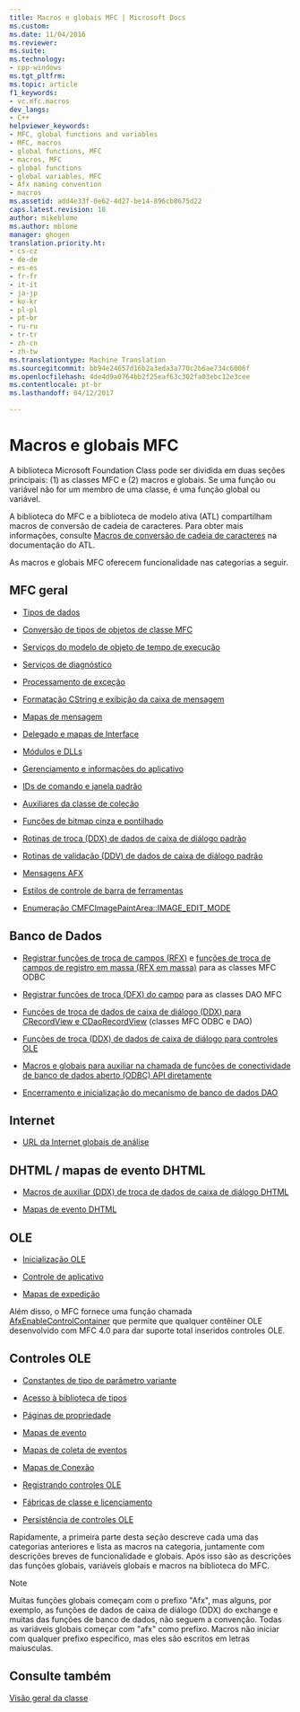 ```yaml
---
title: Macros e globais MFC | Microsoft Docs
ms.custom: 
ms.date: 11/04/2016
ms.reviewer: 
ms.suite: 
ms.technology:
- cpp-windows
ms.tgt_pltfrm: 
ms.topic: article
f1_keywords:
- vc.mfc.macros
dev_langs:
- C++
helpviewer_keywords:
- MFC, global functions and variables
- MFC, macros
- global functions, MFC
- macros, MFC
- global functions
- global variables, MFC
- Afx naming convention
- macros
ms.assetid: add4e33f-0e62-4d27-be14-896cb8675d22
caps.latest.revision: 18
author: mikeblome
ms.author: mblome
manager: ghogen
translation.priority.ht:
- cs-cz
- de-de
- es-es
- fr-fr
- it-it
- ja-jp
- ko-kr
- pl-pl
- pt-br
- ru-ru
- tr-tr
- zh-cn
- zh-tw
ms.translationtype: Machine Translation
ms.sourcegitcommit: bb94e24657d16b2a3eda3a770c2b6ae734c6006f
ms.openlocfilehash: 4de4d9a0764bb2f25eaf63c302fa03ebc12e3cee
ms.contentlocale: pt-br
ms.lasthandoff: 04/12/2017

---
```

# <a name="mfc-macros-and-globals"></a>Macros e globais MFC
A biblioteca Microsoft Foundation Class pode ser dividida em duas seções principais: (1) as classes MFC e (2) macros e globais. Se uma função ou variável não for um membro de uma classe, é uma função global ou variável.  
  
 A biblioteca do MFC e a biblioteca de modelo ativa (ATL) compartilham macros de conversão de cadeia de caracteres. Para obter mais informações, consulte [Macros de conversão de cadeia de caracteres](../../atl/reference/string-conversion-macros.md) na documentação do ATL.  
  
 As macros e globais MFC oferecem funcionalidade nas categorias a seguir.  
  
## <a name="general-mfc"></a>MFC geral  
  
-   [Tipos de dados](data-types-mfc.md)  
  
-   [Conversão de tipos de objetos de classe MFC](type-casting-of-mfc-class-objects.md)  
  
-   [Serviços do modelo de objeto de tempo de execução](run-time-object-model-services.md)  
  
-   [Serviços de diagnóstico](diagnostic-services.md)  
  
-   [Processamento de exceção](exception-processing.md)  
  
-   [Formatação CString e exibição da caixa de mensagem](cstring-formatting-and-message-box-display.md)  
  
-   [Mapas de mensagem](message-map-macros-mfc.md)  

-   [Delegado e mapas de Interface](delegate-and-interface-maps.md)

-   [Módulos e DLLs](extension-dll-macros.md)
  
-   [Gerenciamento e informações do aplicativo](application-information-and-management.md)  
  
-   [IDs de comando e janela padrão](standard-command-and-window-ids.md)  
  
-   [Auxiliares da classe de coleção](collection-class-helpers.md)  
  
-   [Funções de bitmap cinza e pontilhado](gray-and-dithered-bitmap-functions.md)  
  
-   [Rotinas de troca (DDX) de dados de caixa de diálogo padrão](standard-dialog-data-exchange-routines.md)  
  
-   [Rotinas de validação (DDV) de dados de caixa de diálogo padrão](standard-dialog-data-validation-routines.md)  
  
-   [Mensagens AFX](afx-messages.md)  
  
-   [Estilos de controle de barra de ferramentas](toolbar-control-styles.md)  
  
-   [Enumeração CMFCImagePaintArea::IMAGE_EDIT_MODE](cmfcimagepaintarea-image-edit-mode-enumeration.md)  

  
## <a name="database"></a>Banco de Dados  
  
-   [Registrar funções de troca de campos (RFX)](record-field-exchange-functions.md) e [funções de troca de campos de registro em massa (RFX em massa)](record-field-exchange-functions.md) para as classes MFC ODBC  
  
-   [Registrar funções de troca (DFX) do campo](record-field-exchange-functions.md) para as classes DAO MFC  
  
-   [Funções de troca de dados de caixa de diálogo (DDX) para CRecordView e CDaoRecordView](dialog-data-exchange-functions-for-crecordview-and-cdaorecordview.md) (classes MFC ODBC e DAO)  
  
-   [Funções de troca (DDX) de dados de caixa de diálogo para controles OLE](dialog-data-exchange-functions-for-ole-controls.md)  
  
-   [Macros e globais para auxiliar na chamada de funções de conectividade de banco de dados aberto (ODBC) API diretamente](database-macros-and-globals.md)  
  
-   [Encerramento e inicialização do mecanismo de banco de dados DAO](dao-database-engine-initialization-and-termination.md)  
  
## <a name="internet"></a>Internet  
  
-   [URL da Internet globais de análise](internet-url-parsing-globals.md)  
  
## <a name="dhtml--dhtml-event-maps"></a>DHTML / mapas de evento DHTML  
  
-   [Macros de auxiliar (DDX) de troca de dados de caixa de diálogo DHTML](ddx-dhtml-helper-macros.md)  
  
-   [Mapas de evento DHTML](dhtml-event-maps.md)  
  
## <a name="ole"></a>OLE  
  
-   [Inicialização OLE](ole-initialization.md)  
  
-   [Controle de aplicativo](application-control.md)  
  
-   [Mapas de expedição](dispatch-maps.md)  
  
 Além disso, o MFC fornece uma função chamada [AfxEnableControlContainer](ole-initialization.md#afxenablecontrolcontainer) que permite que qualquer contêiner OLE desenvolvido com MFC 4.0 para dar suporte total inseridos controles OLE.  
  
## <a name="ole-controls"></a>Controles OLE  
  
-   [Constantes de tipo de parâmetro variante](variant-parameter-type-constants.md)  
  
-   [Acesso à biblioteca de tipos](type-library-access.md)  
  
-   [Páginas de propriedade](property-pages-mfc.md)  
  
-   [Mapas de evento](event-maps.md)  
  
-   [Mapas de coleta de eventos](event-sink-maps.md)  
  
-   [Mapas de Conexão](connection-maps.md)  
  
-   [Registrando controles OLE](registering-ole-controls.md)  
  
-   [Fábricas de classe e licenciamento](class-factories-and-licensing.md)  
  
-   [Persistência de controles OLE](persistence-of-ole-controls.md)  
  
 Rapidamente, a primeira parte desta seção descreve cada uma das categorias anteriores e lista as macros na categoria, juntamente com descrições breves de funcionalidade e globais. Após isso são as descrições das funções globais, variáveis globais e macros na biblioteca do MFC.  
  
> [!NOTE]
>  Muitas funções globais começam com o prefixo "Afx", mas alguns, por exemplo, as funções de dados de caixa de diálogo (DDX) do exchange e muitas das funções de banco de dados, não seguem a convenção. Todas as variáveis globais começar com "afx" como prefixo. Macros não iniciar com qualquer prefixo específico, mas eles são escritos em letras maiusculas.  
  
## <a name="see-also"></a>Consulte também  
 [Visão geral da classe](../../mfc/class-library-overview.md)




